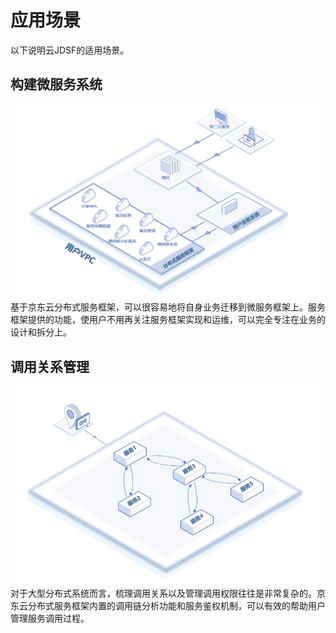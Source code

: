 # 应用场景

以下说明云JDSF的适用场景。


## 构建微服务系统
![](../../../../image/Internet-Middleware/JD-Distributed-Service-Framework/struct-gjfwxt.png)
基于京东云分布式服务框架，可以很容易地将自身业务迁移到微服务框架上。服务框架提供的功能，使用户不用再关注服务框架实现和运维，可以完全专注在业务的设计和拆分上。
 


## 调用关系管理
![](../../../../image/Internet-Middleware/JD-Distributed-Service-Framework/struct-dygxgl.png)
对于大型分布式系统而言，梳理调用关系以及管理调用权限往往是非常复杂的。京东云分布式服务框架内置的调用链分析功能和服务鉴权机制，可以有效的帮助用户管理服务调用过程。


